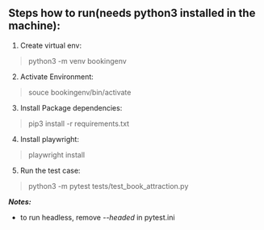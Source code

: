 ## Steps how to run(needs python3 installed in the machine):
1. Create virtual env: 
> python3 -m venv bookingenv

2. Activate Environment: 
> souce bookingenv/bin/activate

3. Install Package dependencies: 
> pip3 install -r requirements.txt

4. Install playwright: 
> playwright install

5. Run the test case: 
> python3 -m pytest tests/test_book_attraction.py



***Notes:***
* to run headless, remove  *--headed* in pytest.ini